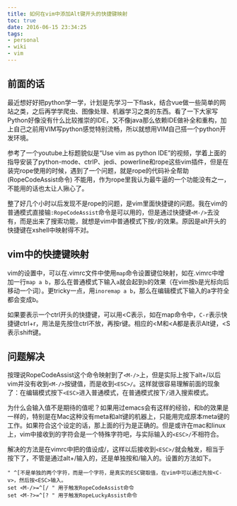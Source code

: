 ```yaml
---
title: 如何在vim中添加Alt键开头的快捷键映射
toc: true
date: 2016-06-15 23:34:25
tags:
- personal
- wiki
- vim
---
```


## 前面的话

 最近想好好把python学一学，计划是先学习一下flask，结合vue做一些简单的网站之类，之后再学学爬虫、图像处理、机器学习之类的东西。看了一下大家写Python好像没有什么比较推崇的IDE，又不像java那么依赖IDE做补全和重构，加上自己之前用VIM写python感觉特别流畅，所以就想用VIM自己搭一个python开发环境。

参考了一个youtube上标题貌似是“Use vim as python IDE”的视频，学着上面的指导安装了python-mode、ctrlP、jedi、powerline和rope这些vim插件，但是在装完rope使用的时候，遇到了一个问题，就是rope的代码补全帮助 (RopeCodeAssist命令) 不能用，作为rope里我认为最牛逼的一个功能没有之一，不能用的话也太让人揪心了。

整了好几个小时以后发现不是rope的问题，是vim里面快捷键的问题。我在vim的普通模式直接输`:RopeCodeAssist`命令是可以用的，但是通过快捷键`<M-/>`去没有，而是出来了搜索功能，就想是vim中普通模式下按`/`的效果。原因是alt开头的快捷键在xshell中映射得不对。

## vim中的快捷键映射

vim的设置中，可以在.vimrc文件中使用`map`命令设置键位映射，如在.vimrc中增加一行`map a b`，那么在普通模式下输入`a`就会起到`b`的效果（在vim按`b`是光标向后移动一个词）。更tricky一点，用`inoremap a b`，那么在编辑模式下输入的a字符全都会变成b。

如果要表示一个ctrl开头的快捷键，可以用<C表示，如在map命令中，`C-r`表示快捷键ctrl+r，用法是先按住ctrl不放，再按r键。相应的<M和<A都是表示Alt键，<S表示shift键。

## 问题解决

按理说RopeCodeAssist这个命令映射到了`<M-/>`上，但是实际上按下alt+/以后vim并没有收到`<M-/>`按键值，而是收到`<ESC>/`。这样就很容易理解前面的现象了：在编辑模式按下`<ESC>`进入普通模式，在普通模式按下`/`进入搜索模式。

为什么会输入值不是期待的值呢？如果用过emacs会有这样的经验，<M-b>和<ESC>b的效果是一样的，特别是在Mac这种没有meta和alt键的机器上，只能用<ESC>完成原本meta键的工作。如果符合这个设定的话，那上面的行为是正确的。但是或许在mac和linux上，vim中接收到的<M-/>字符会是一个特殊字符吧，与实际输入的`<ESC>/`不相符合。

解决的方法是在vimrc中把<M-/>的值设成<ESC>/，这样以后接收到`<ESC>/`就会触发<M-/>，相当于按下了<M-/>，不管是通过alt+/输入的，还是单独按<ESC>和/输入的。设置的方法如下。

```
" ^[不是单独的两个字符，而是一个字符，是真实的ESC键取值，在vim中可以通过先按<C-v>，然后按<ESC>输入。
set <M-/>=^[/ " 用于触发RopeCodeAssist命令
set <M-?>=^[? " 用于触发RopeLuckyAssist命令
```

